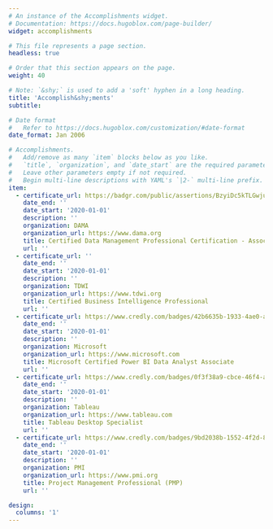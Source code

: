 ```yaml
---
# An instance of the Accomplishments widget.
# Documentation: https://docs.hugoblox.com/page-builder/
widget: accomplishments

# This file represents a page section.
headless: true

# Order that this section appears on the page.
weight: 40

# Note: `&shy;` is used to add a 'soft' hyphen in a long heading.
title: 'Accomplish&shy;ments'
subtitle:

# Date format
#   Refer to https://docs.hugoblox.com/customization/#date-format
date_format: Jan 2006

# Accomplishments.
#   Add/remove as many `item` blocks below as you like.
#   `title`, `organization`, and `date_start` are the required parameters.
#   Leave other parameters empty if not required.
#   Begin multi-line descriptions with YAML's `|2-` multi-line prefix.
item:
  - certificate_url: https://badgr.com/public/assertions/BzyiDc5kTLGwjuwBgR2cQA?identity__email=a.kassas@gmail.com
    date_end: ''
    date_start: '2020-01-01'
    description: ''
    organization: DAMA
    organization_url: https://www.dama.org
    title: Certified Data Management Professional Certification - Associate Level
    url: ''
  - certificate_url: ''
    date_end: ''
    date_start: '2020-01-01'
    description: ''
    organization: TDWI
    organization_url: https://www.tdwi.org
    title: Certified Business Intelligence Professional
    url: ''
  - certificate_url: https://www.credly.com/badges/42b6635b-1933-4ae0-aafe-1e61fb5f9da1
    date_end: ''
    date_start: '2020-01-01'
    description: ''
    organization: Microsoft
    organization_url: https://www.microsoft.com
    title: Microsoft Certified Power BI Data Analyst Associate
    url: ''
  - certificate_url: https://www.credly.com/badges/0f3f38a9-cbce-46f4-acf7-31569d61447d
    date_end: ''
    date_start: '2020-01-01'
    description: ''
    organization: Tableau
    organization_url: https://www.tableau.com
    title: Tableau Desktop Specialist
    url: ''
  - certificate_url: https://www.credly.com/badges/9bd2038b-1552-4f2d-8531-0de0a47641ef
    date_end: ''
    date_start: '2020-01-01'
    description: ''
    organization: PMI
    organization_url: https://www.pmi.org
    title: Project Management Professional (PMP)
    url: ''

design:
  columns: '1'
---
```

